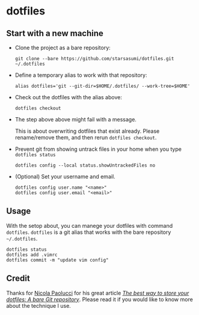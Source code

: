 # dotfiles

## Start with a new machine

- Clone the project as a bare repository:

      git clone --bare https://github.com/starsasumi/dotfiles.git ~/.dotfiles

- Define a temporary alias to work with that repository:

      alias dotfiles='git --git-dir=$HOME/.dotfiles/ --work-tree=$HOME'

- Check out the dotfiles with the alias above:

      dotfiles checkout

- The step above above might fail with a message.

  This is about overwriting dotfiles that exist already. Please rename/remove them, and then rerun `dotfiles checkout`.

- Prevent git from showing untrack files in your home when you type `dotfiles status`

      dotfiles config --local status.showUntrackedFiles no

- (Optional) Set your username and email.

      dotfiles config user.name "<name>"
      dotfiles config user.email "<email>"

## Usage

With the setop about, you can manege your dotfiles with command `dotfiles`. `dotfiles` is a git alias that works with the bare repository `~/.dotfiles`.

    dotfiles status
    dotfiles add .vimrc
    dotfiles commit -m "update vim config"

## Credit

Thanks for [Nicola Paolucci](https://developer.atlassian.com/blog/authors/npaolucci) for his great article _[The best way to store your dotfiles: A bare Git repository](https://developer.atlassian.com/blog/2016/02/best-way-to-store-dotfiles-git-bare-repo/)_. Please read it if you would like to know more about the technique I use.

